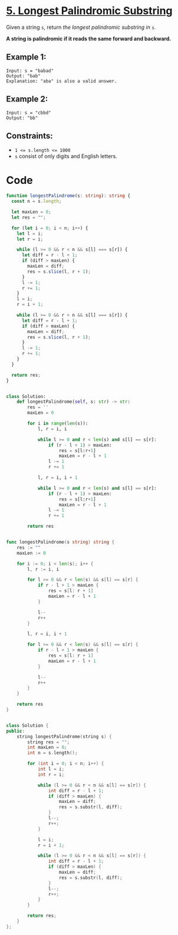# [5. Longest Palindromic Substring](https://leetcode.com/problems/longest-palindromic-substring/description/?envType=featured-list&envId=top-interview-questions?envType=featured-list&envId=top-interview-questions)

Given a string `s`, return _the longest palindromic substring in `s`._

**A string is palindromic if it reads the same forward and backward.**

## Example 1:

```
Input: s = "babad"
Output: "bab"
Explanation: "aba" is also a valid answer.
```

## Example 2:

```
Input: s = "cbbd"
Output: "bb"
```

## Constraints:

- `1 <= s.length <= 1000`
- `s` consist of only digits and English letters.

# Code

```ts
function longestPalindrome(s: string): string {
  const n = s.length;

  let maxLen = 0;
  let res = "";

  for (let i = 0; i < n; i++) {
    let l = i;
    let r = i;

    while (l >= 0 && r < n && s[l] === s[r]) {
      let diff = r - l + 1;
      if (diff > maxLen) {
        maxLen = diff;
        res = s.slice(l, r + 1);
      }
      l -= 1;
      r += 1;
    }
    l = i;
    r = i + 1;

    while (l >= 0 && r < n && s[l] === s[r]) {
      let diff = r - l + 1;
      if (diff > maxLen) {
        maxLen = diff;
        res = s.slice(l, r + 1);
      }
      l -= 1;
      r += 1;
    }
  }

  return res;
}
```

```python

class Solution:
    def longestPalindrome(self, s: str) -> str:
        res = ''
        maxLen = 0

        for i in range(len(s)):
            l, r = i, i

            while l >= 0 and r < len(s) and s[l] == s[r]:
                if (r - l + 1) > maxLen:
                    res = s[l:r+1]
                    maxLen = r - l + 1
                l -= 1
                r += 1

            l, r = i, i + 1

            while l >= 0 and r < len(s) and s[l] == s[r]:
                if (r - l + 1) > maxLen:
                    res = s[l:r+1]
                    maxLen = r - l + 1
                l -= 1
                r += 1

        return res

```

```go

func longestPalindrome(s string) string {
    res := ""
    maxLen := 0

    for i := 0; i < len(s); i++ {
        l, r := i, i

        for l >= 0 && r < len(s) && s[l] == s[r] {
            if r - l + 1 > maxLen {
                res = s[l: r + 1]
                maxLen = r - l + 1
            }

            l--
            r++
        }

        l, r = i, i + 1

        for l >= 0 && r < len(s) && s[l] == s[r] {
            if r - l + 1 > maxLen {
                res = s[l: r + 1]
                maxLen = r - l + 1
            }

            l--
            r++
        }
    }

    return res
}

```

```cpp

class Solution {
public:
    string longestPalindrome(string s) {
        string res = "";
        int maxLen = 0;
        int n = s.length();

        for (int i = 0; i < n; i++) {
            int l = i;
            int r = i;

            while (l >= 0 && r < n && s[l] == s[r]) {
                int diff = r - l + 1;
                if (diff > maxLen) {
                    maxLen = diff;
                    res = s.substr(l, diff);
                }
                l--;
                r++;
            }

            l = i;
            r = i + 1;

            while (l >= 0 && r < n && s[l] == s[r]) {
                int diff = r - l + 1;
                if (diff > maxLen) {
                    maxLen = diff;
                    res = s.substr(l, diff);
                }
                l--;
                r++;
            }
        }

        return res;
    }
};

```
